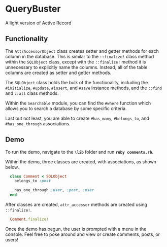 # QueryBuster

A light version of Active Record

## Functionality

The `AttrAccessorObject` class creates setter and getter methods for each column in the database.  This is similar to the `::finalize!` class method within the `SQLObject` class, except with the `::finalize!` method it is unnecessary to explicitly name the columns.  Instead, all of the table columns are created as setter and getter methods.

The `SQLObject` class holds the bulk of the functionality, including the `#initialize`, `#update`, `#insert`, and `#save` instance methods, and the `::find` and  `::all` class methods.

Within the `Searchable` module, you can find the `#where` function which allows you to search a database by some specific criteria.

Last but not least, you are able to create `#has_many`, `#belongs_to`, and `#has_one_through` associations.  

## Demo

To run the demo, navigate to the **`\lib`** folder and run **`ruby comments.rb`**.

Within the demo, three classes are created, with associations, as shown below.

```ruby
  class Comment < SQLObject
    belongs_to :post

    has_one_through :user, :post, :user
  end
```
After classes are created, `attr_accessor` methods are created using `::finalize!`.

```ruby
  Comment.finalize!
```

Once the demo has begun, the user is prompted with a menu in the console.  Feel free to poke around and view or create comments, posts, or users!

